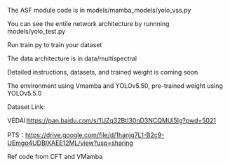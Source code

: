 
The ASF module code is in models/mamba_models/yolo_vss.py

You can see the entile network architecture by runnning models/yolo_test.py

Run train.py to train your dataset

The data architecture is in data/multispectral

Detailed instructions, datasets, and trained weight is coming soon

The environment using Vmamba and YOLOv5.50, pre-trained weight using YOLOv5.5.0

Dataset Link:

VEDAI:https://pan.baidu.com/s/1UZq32BtI30nD3NCQMUi5Ig?pwd=5021

PTS：https://drive.google.com/file/d/1hanjq7L1-B2c9-UEmgo4UDBIXAEE12ML/view?usp=sharing

Ref code from CFT and VMamba
